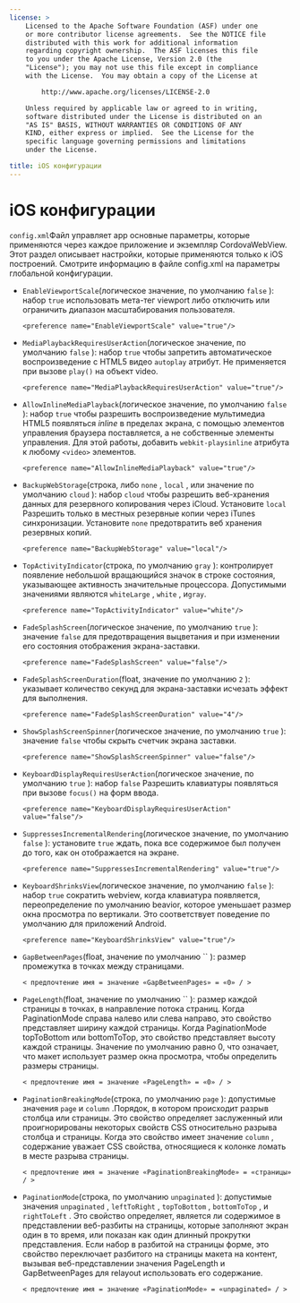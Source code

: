 ```yaml
---
license: >
    Licensed to the Apache Software Foundation (ASF) under one
    or more contributor license agreements.  See the NOTICE file
    distributed with this work for additional information
    regarding copyright ownership.  The ASF licenses this file
    to you under the Apache License, Version 2.0 (the
    "License"); you may not use this file except in compliance
    with the License.  You may obtain a copy of the License at

        http://www.apache.org/licenses/LICENSE-2.0

    Unless required by applicable law or agreed to in writing,
    software distributed under the License is distributed on an
    "AS IS" BASIS, WITHOUT WARRANTIES OR CONDITIONS OF ANY
    KIND, either express or implied.  See the License for the
    specific language governing permissions and limitations
    under the License.

title: iOS конфигурации
---
```


# iOS конфигурации

`config.xml`Файл управляет app основные параметры, которые применяются через каждое приложение и экземпляр CordovaWebView. Этот раздел описывает настройки, которые применяются только к iOS построений. Смотрите информацию в файле config.xml на параметры глобальной конфигурации.

*   `EnableViewportScale`(логическое значение, по умолчанию `false` ): набор `true` использовать мета-тег viewport либо отключить или ограничить диапазон масштабирования пользователя.
    
        <preference name="EnableViewportScale" value="true"/>
        

*   `MediaPlaybackRequiresUserAction`(логическое значение, по умолчанию `false` ): набор `true` чтобы запретить автоматическое воспроизведение с HTML5 видео `autoplay` атрибут. Не применяется при вызове `play()` на объект video.
    
        <preference name="MediaPlaybackRequiresUserAction" value="true"/>
        

*   `AllowInlineMediaPlayback`(логическое значение, по умолчанию `false` ): набор `true` чтобы разрешить воспроизведение мультимедиа HTML5 появляться *inline* в пределах экрана, с помощью элементов управления браузера поставляется, а не собственные элементы управления. Для этой работы, добавить `webkit-playsinline` атрибута к любому `<video>` элементов.
    
        <preference name="AllowInlineMediaPlayback" value="true"/>
        

*   `BackupWebStorage`(строка, либо `none` , `local` , или значение по умолчанию `cloud` ): набор `cloud` чтобы разрешить веб-хранения данных для резервного копирования через iCloud. Установите `local` Разрешить только в местных резервные копии через iTunes синхронизации. Установите `none` предотвратить веб хранения резервных копий.
    
        <preference name="BackupWebStorage" value="local"/>
        

*   `TopActivityIndicator`(строка, по умолчанию `gray` ): контролирует появление небольшой вращающийся значок в строке состояния, указывающее активность значительные процессора. Допустимыми значениями являются `whiteLarge` , `white` , и`gray`.
    
        <preference name="TopActivityIndicator" value="white"/>
        

*   `FadeSplashScreen`(логическое значение, по умолчанию `true` ): значение `false` для предотвращения выцветания и при изменении его состояния отображения экрана-заставки.
    
        <preference name="FadeSplashScreen" value="false"/>
        

*   `FadeSplashScreenDuration`(float, значение по умолчанию `2` ): указывает количество секунд для экрана-заставки исчезать эффект для выполнения.
    
        <preference name="FadeSplashScreenDuration" value="4"/>
        

*   `ShowSplashScreenSpinner`(логическое значение, по умолчанию `true` ): значение `false` чтобы скрыть счетчик экрана заставки.
    
        <preference name="ShowSplashScreenSpinner" value="false"/>
        

*   `KeyboardDisplayRequiresUserAction`(логическое значение, по умолчанию `true` ): набор `false` Разрешить клавиатуры появляться при вызове `focus()` на форм ввода.
    
        <preference name="KeyboardDisplayRequiresUserAction" value="false"/>
        

*   `SuppressesIncrementalRendering`(логическое значение, по умолчанию `false` ): установите `true` ждать, пока все содержимое был получен до того, как он отображается на экране.
    
        <preference name="SuppressesIncrementalRendering" value="true"/>
        

*   `KeyboardShrinksView`(логическое значение, по умолчанию `false` ): набор `true` сократить webview, когда клавиатура появляется, переопределение по умолчанию beavior, которое уменьшает размер окна просмотра по вертикали. Это соответствует поведение по умолчанию для приложений Android.
    
        <preference name="KeyboardShrinksView" value="true"/>
        

*   `GapBetweenPages`(float, значение по умолчанию `` ): размер промежутка в точках между страницами.
    
        < предпочтение имя = значение «GapBetweenPages» = «0» / >
        

*   `PageLength`(float, значение по умолчанию `` ): размер каждой страницы в точках, в направление потока страниц. Когда PaginationMode справа налево или слева направо, это свойство представляет ширину каждой страницы. Когда PaginationMode topToBottom или bottomToTop, это свойство представляет высоту каждой страницы. Значение по умолчанию равно 0, что означает, что макет использует размер окна просмотра, чтобы определить размеры страницы.
    
        < предпочтение имя = значение «PageLength» = «0» / >
        

*   `PaginationBreakingMode`(строка, по умолчанию `page` ): допустимые значения `page` и `column` .Порядок, в котором происходит разрыв столбца или страницы. Это свойство определяет заслуженный или проигнорированы некоторых свойств CSS относительно разрыва столбца и страницы. Когда это свойство имеет значение `column` , содержание уважает CSS свойства, относящиеся к колонке ломать в месте разрыва страницы.
    
        < предпочтение имя = значение «PaginationBreakingMode» = «страницы» / >
        

*   `PaginationMode`(строка, по умолчанию `unpaginated` ): допустимые значения `unpaginated` , `leftToRight` , `topToBottom` , `bottomToTop` , и `rightToLeft` . Это свойство определяет, является ли содержимое в представлении веб-разбиты на страницы, которые заполняют экран один в то время, или показан как один длинный прокрутки представления. Если набор в разбитой на страницы форме, это свойство переключает разбитого на страницы макета на контент, вызывая веб-представлении значения PageLength и GapBetweenPages для relayout использовать его содержание.
    
        < предпочтение имя = значение «PaginationMode» = «unpaginated» / >